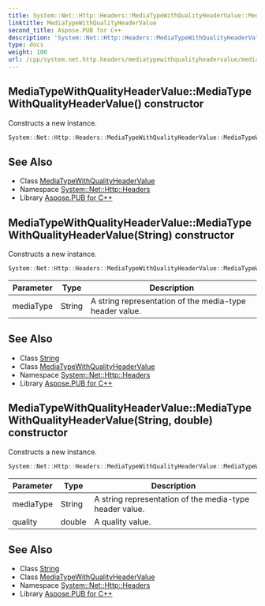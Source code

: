 ```yaml
---
title: System::Net::Http::Headers::MediaTypeWithQualityHeaderValue::MediaTypeWithQualityHeaderValue constructor
linktitle: MediaTypeWithQualityHeaderValue
second_title: Aspose.PUB for C++
description: 'System::Net::Http::Headers::MediaTypeWithQualityHeaderValue::MediaTypeWithQualityHeaderValue constructor. Constructs a new instance in C++.'
type: docs
weight: 100
url: /cpp/system.net.http.headers/mediatypewithqualityheadervalue/mediatypewithqualityheadervalue/
---
```

## MediaTypeWithQualityHeaderValue::MediaTypeWithQualityHeaderValue() constructor


Constructs a new instance.

```cpp
System::Net::Http::Headers::MediaTypeWithQualityHeaderValue::MediaTypeWithQualityHeaderValue()
```

## See Also

* Class [MediaTypeWithQualityHeaderValue](../)
* Namespace [System::Net::Http::Headers](../../)
* Library [Aspose.PUB for C++](../../../)
## MediaTypeWithQualityHeaderValue::MediaTypeWithQualityHeaderValue(String) constructor


Constructs a new instance.

```cpp
System::Net::Http::Headers::MediaTypeWithQualityHeaderValue::MediaTypeWithQualityHeaderValue(String mediaType)
```


| Parameter | Type | Description |
| --- | --- | --- |
| mediaType | String | A string representation of the media-type header value. |

## See Also

* Class [String](../../../system/string/)
* Class [MediaTypeWithQualityHeaderValue](../)
* Namespace [System::Net::Http::Headers](../../)
* Library [Aspose.PUB for C++](../../../)
## MediaTypeWithQualityHeaderValue::MediaTypeWithQualityHeaderValue(String, double) constructor


Constructs a new instance.

```cpp
System::Net::Http::Headers::MediaTypeWithQualityHeaderValue::MediaTypeWithQualityHeaderValue(String mediaType, double quality)
```


| Parameter | Type | Description |
| --- | --- | --- |
| mediaType | String | A string representation of the media-type header value. |
| quality | double | A quality value. |

## See Also

* Class [String](../../../system/string/)
* Class [MediaTypeWithQualityHeaderValue](../)
* Namespace [System::Net::Http::Headers](../../)
* Library [Aspose.PUB for C++](../../../)
